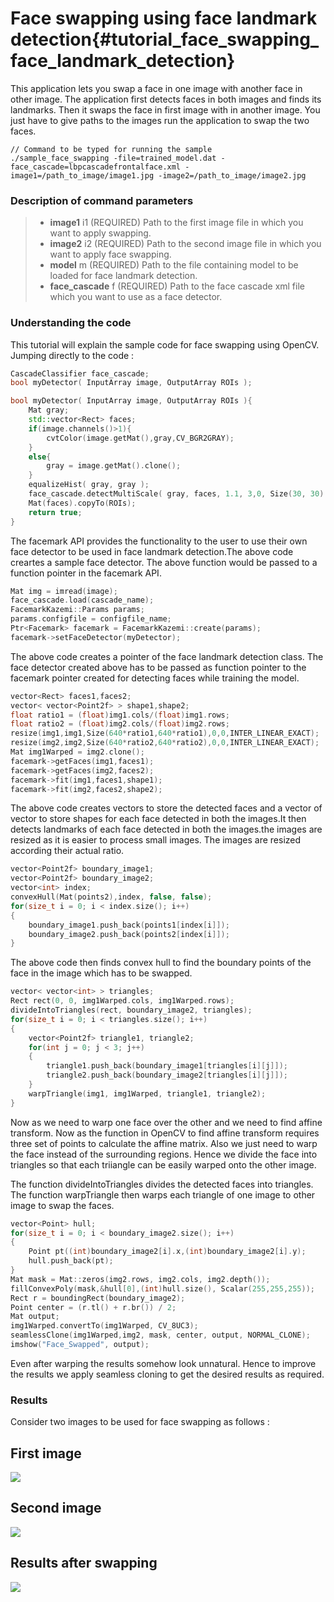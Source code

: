 Face swapping using face landmark detection{#tutorial_face_swapping_face_landmark_detection}
===========================================

This application lets you swap a face in one image with another face in other image. The application first detects faces in both images and finds its landmarks. Then it swaps the face in first image with in another image. You just have to give paths to the images run the application to swap the two faces.
```
// Command to be typed for running the sample
./sample_face_swapping -file=trained_model.dat -face_cascade=lbpcascadefrontalface.xml -image1=/path_to_image/image1.jpg -image2=/path_to_image/image2.jpg
```
### Description of command parameters

> * **image1** i1 (REQUIRED) Path to the first image file in which you want to apply swapping.
> * **image2** i2 (REQUIRED) Path to the second image file in which you want to apply face swapping.
> * **model** m (REQUIRED) Path to the file containing model to be loaded for face landmark detection.
> * **face_cascade** f (REQUIRED) Path to the face cascade xml file which you want to use as a face detector.

### Understanding the code

This tutorial will explain the sample code for face swapping using OpenCV. Jumping directly to the code :

``` c++
CascadeClassifier face_cascade;
bool myDetector( InputArray image, OutputArray ROIs );

bool myDetector( InputArray image, OutputArray ROIs ){
    Mat gray;
    std::vector<Rect> faces;
    if(image.channels()>1){
        cvtColor(image.getMat(),gray,CV_BGR2GRAY);
    }
    else{
        gray = image.getMat().clone();
    }
    equalizeHist( gray, gray );
    face_cascade.detectMultiScale( gray, faces, 1.1, 3,0, Size(30, 30) );
    Mat(faces).copyTo(ROIs);
    return true;
}
```
The facemark API provides the functionality to the user to use their own face detector to be used in face landmark detection.The above code creartes a sample face detector. The above function would be passed to a function pointer in the facemark API.


``` c++
Mat img = imread(image);
face_cascade.load(cascade_name);
FacemarkKazemi::Params params;
params.configfile = configfile_name;
Ptr<Facemark> facemark = FacemarkKazemi::create(params);
facemark->setFaceDetector(myDetector);
```
The above code creates a pointer of the face landmark detection class. The face detector created above has to be passed
as function pointer to the facemark pointer created for detecting faces while training the model.
``` c++
vector<Rect> faces1,faces2;
vector< vector<Point2f> > shape1,shape2;
float ratio1 = (float)img1.cols/(float)img1.rows;
float ratio2 = (float)img2.cols/(float)img2.rows;
resize(img1,img1,Size(640*ratio1,640*ratio1),0,0,INTER_LINEAR_EXACT);
resize(img2,img2,Size(640*ratio2,640*ratio2),0,0,INTER_LINEAR_EXACT);
Mat img1Warped = img2.clone();
facemark->getFaces(img1,faces1);
facemark->getFaces(img2,faces2);
facemark->fit(img1,faces1,shape1);
facemark->fit(img2,faces2,shape2);

```

The above code creates vectors to store the detected faces and a vector of vector to store shapes for each
face detected in both the images.It then detects landmarks of each face detected in both the images.the images are resized
as it is easier to process small images. The images are resized according their actual ratio.


``` c++
vector<Point2f> boundary_image1;
vector<Point2f> boundary_image2;
vector<int> index;
convexHull(Mat(points2),index, false, false);
for(size_t i = 0; i < index.size(); i++)
{
    boundary_image1.push_back(points1[index[i]]);
    boundary_image2.push_back(points2[index[i]]);
}
```

The above code then finds convex hull to find the boundary points of the face in the image which has to be swapped.

``` c++
vector< vector<int> > triangles;
Rect rect(0, 0, img1Warped.cols, img1Warped.rows);
divideIntoTriangles(rect, boundary_image2, triangles);
for(size_t i = 0; i < triangles.size(); i++)
{
    vector<Point2f> triangle1, triangle2;
    for(int j = 0; j < 3; j++)
    {
        triangle1.push_back(boundary_image1[triangles[i][j]]);
        triangle2.push_back(boundary_image2[triangles[i][j]]);
    }
    warpTriangle(img1, img1Warped, triangle1, triangle2);
}
```

Now as we need to warp one face over the other and we need to find affine transform.
Now as the function in OpenCV to find affine transform requires three set of points to calculate
the affine matrix. Also we just need to warp the face instead of the surrounding regions. Hence
we divide the face into triangles so that each triiangle can be easily warped onto the other image.

The function divideIntoTriangles divides the detected faces into triangles.
The function warpTriangle then warps each triangle of one image to other image  to swap the faces.

``` c++
vector<Point> hull;
for(size_t i = 0; i < boundary_image2.size(); i++)
{
    Point pt((int)boundary_image2[i].x,(int)boundary_image2[i].y);
    hull.push_back(pt);
}
Mat mask = Mat::zeros(img2.rows, img2.cols, img2.depth());
fillConvexPoly(mask,&hull[0],(int)hull.size(), Scalar(255,255,255));
Rect r = boundingRect(boundary_image2);
Point center = (r.tl() + r.br()) / 2;
Mat output;
img1Warped.convertTo(img1Warped, CV_8UC3);
seamlessClone(img1Warped,img2, mask, center, output, NORMAL_CLONE);
imshow("Face_Swapped", output);
```

Even after warping the results somehow look unnatural. Hence to improve the results we apply seamless cloning
to get the desired results as required.

### Results

Consider two images to be used for face swapping as follows :

First image
-----------

![](images/227943776_1.jpg)

Second image
------------

![](images/230501201_1.jpg)

Results after swapping
----------------------

![](images/face_swapped.jpg)
